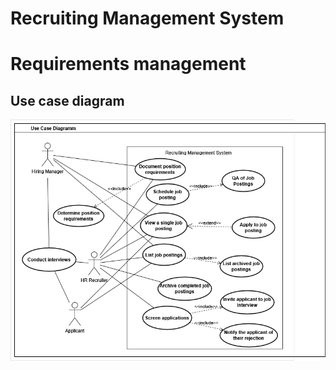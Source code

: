 # Recruiting Management System

# Requirements management

## Use case diagram
![UC Recruiting Management System](requirements%20management/Use%20Case%20Diagramm%20-%20Recruiting%20Management%20System.drawio.png)

